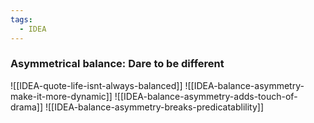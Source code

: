 ```yaml
---
tags:
  - IDEA
---
```


### Asymmetrical balance: Dare to be different

![[IDEA-quote-life-isnt-always-balanced]]
![[IDEA-balance-asymmetry-make-it-more-dynamic]]
![[IDEA-balance-asymmetry-adds-touch-of-drama]]
![[IDEA-balance-asymmetry-breaks-predicatablility]]

